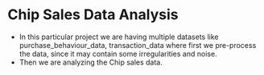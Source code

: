 # Chip Sales Data Analysis

- In this particular project we are having multiple datasets like purchase_behaviour_data, transaction_data where first we pre-process the data, since it may contain some irregularities and noise.
- Then we are analyzing the Chip sales data.
